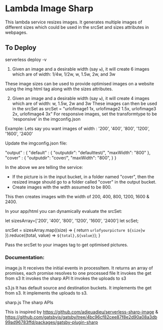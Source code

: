 # Lambda Image Sharp
This lambda service resizes images. It generates multiple images of different sizes which could be used in the srcSet and sizes attributes in webpages.


## To Deploy
serverless deploy -v

1) Given an image and a desirable width (say `w`), it will create 6 images which are of width: 1/4w, 1/2w, w, 1.5w, 2w, and 3w

These image sizes can be used to provide optimised images on a website using the img html tag along with the sizes attributes.


2) Given an image and a desirable width (say `w`), it will create 4 images which are of width: w, 1.5w, 2w and 3w
These images can then be used in the srcSet as 
srcSet = "urlofimage1 1x, urlofimage2 1.5x, urlofimage3 2x, urlofimage4 3x" 
For responsive images, set the transformtype to be 'responsive' in the imgconfig.json

Example:
Lets say you want images of width : '200', '400', '800', '1200', '1600', '2400'

Update the imgconfig.json file:

  "output" : {
    "default" : {
       "outputdir": "defaulttest/",
       "maxWidth": "800"
     },
    "cover" : {
       "outputdir": "cover/",
       "maxWidth": "800",
     }
  }


In the above we are telling the service:
 - If the picture is in the input bucket, in a folder named "cover", then the resized image should go to a folder called "cover" in the output bucket. 
- Create images with the wdth assumed to be 800.

This then creates images with the width of 200, 400, 800, 1200, 1600 & 2400.

In your app/html you can dynamically evaluate the srcSet:

   let sizesArray=['200', '400', '800', '1200', '1600', '2400']
   let scSet;

   srcSet = sizesArray.map((size) => {
       return `urlofyourpicture ${size}w`
     }).reduce((total, value) => `${total},${value}`);
   }

Pass the srcSet to your images tag to get optimised pictures.


### Documentation:

image.js
It receives the initial events in processItem. It returns an array of promises, each promise resolves to one processed file 
It invokes the get from s3
It invokes the sharp API
It invokes the uploads to s3

s3.js
It has default source and destination buckets.
It implements the get from s3.
It implements the uploads to s3.

sharp.js
The sharp APIs


This is inspired by https://github.com/adieuadieu/serverless-sharp-image & https://github.com/gatsbyjs/gatsby/tree/4bc96cf82cee87f8e2d90a08a3db99ad96783ffd/packages/gatsby-plugin-sharp
